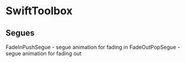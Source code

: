 # SwiftToolbox

## Segues
FadeInPushSegue - segue animation for fading in
FadeOutPopSegue - segue animation for fading out
